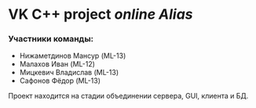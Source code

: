 # VK C++ project *online Alias*

### Участники команды:
* Нижаметдинов Мансур (ML-13)
* Малахов Иван (ML-12)
* Мицкевич Владислав (ML-13)
* Сафонов Фёдор (ML-13)

Проект находится на стадии объединении сервера, GUI, клиента и БД.

